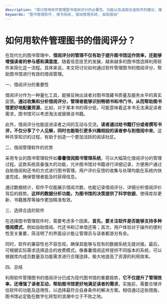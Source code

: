 ```yaml
---
description: "探讨使用软件管理图书借阅评分的必要性、功能以及选取合适软件的建议，推荐番薯借阅图书管理系统。"
keywords: "图书管理软件, 借书系统, 借阅管理系统, 自助借阅"
---
```

# 如何用软件管理图书的借阅评分？

在现代化的图书管理中，**借阅评分的管理不仅有助于提升图书馆运作效率，还能够增强读者的参与感和满意度**。随着信息技艺的发展，越来越多的图书馆选择利用软件来简化这一流程。具体来说，本文将讨论如何通过软件管理图书的借阅评分，帮助图书馆进行有效的借阅管理。

一、借阅评分的重要性

借阅评分作为一种量化工具，能够反映出读者对图书馆藏书质量及服务水平的真实反馈。**通过收集和分析借阅评分，管理者能够识别畅销书和冷门书，从而帮助图书馆更好地配置资源**。比如，对于某本书的得分低，可能意味着这本书无法满足读者需求，图书馆可以考虑淘汰或替换该书籍。

此外，借阅评分也能促进读者之间的互动与交流。**读者通过给书籍打分或者撰写书评，不仅分享了个人见解，同时也能吸引更多兴趣相投的读者参与到借阅中来**。这种共享知识的过程，有助于创造一个更加活跃的阅读社区。

二、借阅管理软件的优势

采用专业的图书管理软件如**番薯借阅图书管理系统**，可以大幅简化借阅评分的管理过程。这款系统具备强大的功能，允许图书馆对书籍进行详细记录，方便用户通过自助借阅和还书的方式进行图书管理。用户评价反馈的收集与处理均能在系统内快速完成，确保管理者能及时获得信息。

通过数据统计，软件不仅能展示借阅次数，也能记录借阅评分，详细分析借阅评价背后的趋势。**这样的数据分析功能，为图书馆的决策提供了科学依据**，使得库存更新、书籍推荐等操作更加精准有效。

三、选择合适的软件

在选择图书管理软件时，需要考虑多个因素。**首先，要关注软件是否能够支持多种借阅模式**，例如自助借阅、代还书和订单借还等；其次，用户体验对于操作的便利性至关重要，简洁明了的界面设计能让管理员与读者都游刃有余。

同时，软件的兼容性也不容忽视，确保其能够与现有的数据系统无缝对接。最后，可根据实际需求选择适合的收费模式。像番薯借阅这样提供不同版本的系统，可以根据库内成员数量及功能需求进行合理选择，极大地提高了资源的利用效率。

四、总结

利用软件管理图书的借阅评分已成为现代图书馆的重要趋势，**它不仅提升了管理效率，还增强了读者互动，帮助图书馆更好地满足读者的需求**。实施前，需要合理评估软件的功能及适用性，以选择最符合自身条件的解决方案。相信通过这些措施，图书馆必定能在数字化转型的浪潮中立于不败之地。
